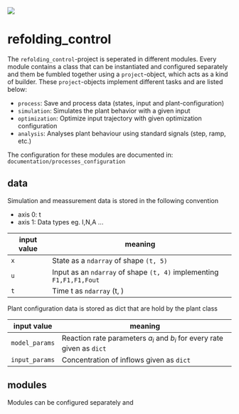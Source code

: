 [![](https://static.wixstatic.com/media/5af097_dd3aa2e8860d4837b3bd3e97faf4b8ac~mv2.png/v1/fill/w_180,h_40,al_c,q_85,usm_4.00_1.00_0.00,enc_auto/5af097_dd3aa2e8860d4837b3bd3e97faf4b8ac~mv2.png)](https://www.chasecenter.at/)

# refolding_control

The `refolding_control`-project is seperated in different modules. Every module contains a class that can be
instantiated and configured separately and them be fumbled together using a `project`-object, which acts as a kind of
builder. These `project`-objects implement different tasks and are listed below:

+ `process`: Save and process data (states, input and plant-configuration)
+ `simulation`: Simulates the plant behavior with a given input
+ `optimization`: Optimize input trajectory with given optimization configuration
+ `analysis`: Analyses plant behaviour using standard signals (step, ramp, etc.)

The configuration for these modules are documented in: `documentation/processes_configuration`

## data

Simulation and meassurement data is stored in the following convention

+ axis 0: t 
+ axis 1: Data types eg. I,N,A ...

| input value | meaning                                 	                                                   |
|-------------|---------------------------------------------------------------------------------------------|
| `x`     	   | State as a `ndarray` of shape `(t, 5)`              	                                       |
| `u`    	    | Input as an `ndarray` of shape `(t, 4)` implementing `F1,F1,F1,Fout`                      	 |
| `t`         | Time t as `ndarray` (t, )          	                                                        |

Plant configuration data is stored as dict that are hold by the plant class

| input value 	        | meaning                                       	                                       |
|----------------------|---------------------------------------------------------------------------------------|
| `model_params`     	 | Reaction rate parameters $a_i$ and $b_i$ for every rate given as `dict`             	 |
| `input_params`    	  | Concentration of inflows given as `dict`                      	                       |

## modules

Modules can be configured separately and  